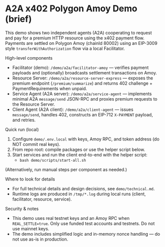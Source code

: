 # A2A x402 Polygon Amoy Demo (brief)

This demo shows two independent agents (A2A) cooperating to request and pay for a premium HTTP resource using the x402 payment flow. Payments are settled on Polygon Amoy (chainId 80002) using an EIP-3009 style `transferWithAuthorization` flow via a local Facilitator.

High-level components

- Facilitator (demo): `/demo/a2a/facilitator-amoy` — verifies payment payloads and (optionally) broadcasts settlement transactions on Amoy.
- Resource Server: `/demo/a2a/resource-server-express` — exposes the premium endpoint (`/premium/summarize`) and returns 402 challenge + PaymentRequirements when unpaid.
- Service Agent (A2A server): `/demo/a2a/service-agent` — implements minimal A2A `message/send` JSON-RPC and proxies premium requests to the Resource Server.
- Client Agent (A2A client): `/demo/a2a/client-agent` — issues `message/send`, handles 402, constructs an EIP-712 `X-PAYMENT` payload, and retries.

Quick run (local)

1. Configure `demo/.env.local` with keys, Amoy RPC, and token address (do NOT commit real keys).
2. From repo root: compile packages or use the helper script below.
3. Start services and run the client end-to-end with the helper script:
   - `bash demo/scripts/start-all.sh`

(Alternatively, run manual steps per component as needed.)

Where to look for details

- For full technical details and design decisions, see `demo/technical.md`.
- Runtime logs are produced in `/tmp/*.log` during local runs (client, facilitator, resource, service).

Security & notes

- This demo uses real testnet keys and an Amoy RPC when `REAL_SETTLE=true`. Only use funded test accounts and testnets. Do not use mainnet keys.
- The demo includes simplified logic and in-memory nonce handling — do not use as-is in production. 